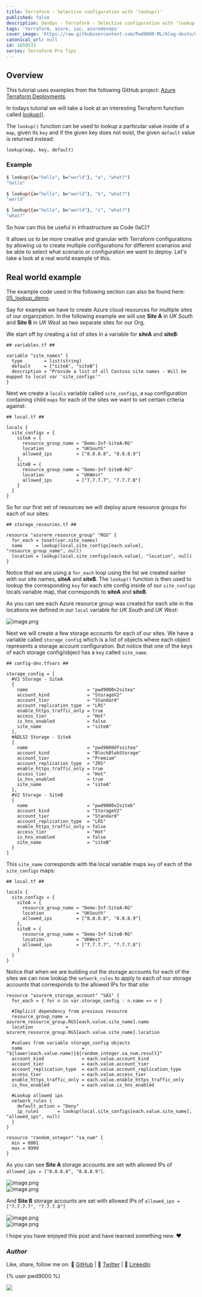 ```yaml
---
title: Terraform - Selective configuration with 'lookup()'
published: false
description: DevOps - Terraform - Selective configuration with 'lookup()'
tags: 'terraform, azure, iac, azuredevops'
cover_image: 'https://raw.githubusercontent.com/Pwd9000-ML/blog-devto/main/posts/2022-DevOps-Terraform-Lookup-Function/assets/main-tf-tips.png'
canonical_url: null
id: 1050533
series: Terraform Pro Tips
---
```


## Overview

This tutorial uses examples from the following GitHub project: [Azure Terraform Deployments](https://github.com/Pwd9000-ML/Azure-Terraform-Deployments).

In todays tutorial we will take a look at an interesting Terraform function called [lookup()](https://www.terraform.io/language/functions/lookup).

The `lookup()` function can be used to lookup a particular value inside of a `map`, given its `key` and if the given key does not exist, the given `default` value is returned instead:

```hcl
lookup(map, key, default)
```

### Example

```sh
$ lookup({a="hello", b="world"}, "a", "what?")
"hello"

$ lookup({a="hello", b="world"}, "b", "what?")
"world"

$ lookup({a="hello", b="world"}, "c", "what?")
"what?"
```

So how can this be useful in Infrastructure as Code (IaC)?

It allows us to be more creative and granular with Terraform configurations by allowing us to create multiple configurations for different scenarios and be able to select what scenario or configuration we want to deploy. Let's take a look at a real world example of this.

## Real world example

The example code used in the following section can also be found here: [05_lookup_demo](https://github.com/Pwd9000-ML/Azure-Terraform-Deployments/tree/master/05_lookup_demo).

Say for example we have to create Azure cloud resources for multiple sites of our organization. In the following example we will use **Site A** in _UK South_ and **Site B** in _UK West_ as two separate sites for our Org.

We start off by creating a list of sites in a variable for **siteA** and **siteB**:

```hcl
## variables.tf ##

variable "site_names" {
  type        = list(string)
  default     = ["siteA", "siteB"]
  description = "Provide a list of all Contoso site names - Will be mapped to local var 'site_configs'"
}
```

Next we create a `locals` variable called `site_configs`, a `map` configuration containing child `maps` for each of the sites we want to set certain criteria against:

```hcl
## local.tf ##

locals {
  site_configs = {
    siteA = {
      resource_group_name = "Demo-Inf-SiteA-RG"
      location            = "UKSouth"
      allowed_ips         = ["8.8.8.8", "8.8.8.9"]
    },
    siteB = {
      resource_group_name = "Demo-Inf-SiteB-RG"
      location            = "UKWest"
      allowed_ips         = ["7.7.7.7", "7.7.7.8"]
    }
  }
}
```

So for our first set of resources we will deploy azure resource groups for each of our sites:

```hcl
## storage_resources.tf ##

resource "azurerm_resource_group" "RGS" {
  for_each = toset(var.site_names)
  name     = lookup(local.site_configs[each.value], "resource_group_name", null)
  location = lookup(local.site_configs[each.value], "location", null)
}
```

Notice that we are using a `for_each` loop using the list we created earlier with our site names, **siteA** and **siteB**. The `lookup()` function is then used to lookup the corresponding `key` for each site config inside of our `site_configs` locals variable map, that corresponds to **siteA** and **siteB**.

As you can see each Azure resource group was created for each site in the locations we defined in our `local` variable for _UK South_ and _UK West_:

![image.png](https://raw.githubusercontent.com/Pwd9000-ML/blog-devto/main/posts/2022-DevOps-Terraform-Lookup-Function/assets/rgs.png)

Next we will create a few storage accounts for each of our sites. We have a variable called `storage_config` which is a list of objects where each object represents a storage account configuration. But notice that one of the keys of each storage config/object has a `key` called `site_name`.  

```hcl
## config-dev.tfvars ##

storage_config = [
  #V2 Storage - SiteA
  {
    name                      = "pwd9000v2sitea"
    account_kind              = "StorageV2"
    account_tier              = "Standard"
    account_replication_type  = "LRS"
    enable_https_traffic_only = true
    access_tier               = "Hot"
    is_hns_enabled            = false
    site_name                 = "siteA"
  },
  #ADLS2 Storage - SiteA
  {
    name                      = "pwd9000dfssitea"
    account_kind              = "BlockBlobStorage"
    account_tier              = "Premium"
    account_replication_type  = "ZRS"
    enable_https_traffic_only = true
    access_tier               = "Hot"
    is_hns_enabled            = true
    site_name                 = "siteA"
  },
  #V2 Storage - SiteB
  {
    name                      = "pwd9000v2siteb"
    account_kind              = "StorageV2"
    account_tier              = "Standard"
    account_replication_type  = "LRS"
    enable_https_traffic_only = false
    access_tier               = "Hot"
    is_hns_enabled            = false
    site_name                 = "siteB"
  }
]
```

This `site_name` corresponds with the local variable maps `key` of each of the `site_configs` maps:  

```hcl
## local.tf ##

locals {
  site_configs = {
    siteA = {
      resource_group_name = "Demo-Inf-SiteA-RG"
      location            = "UKSouth"
      allowed_ips         = ["8.8.8.8", "8.8.8.9"]
    },
    siteB = {
      resource_group_name = "Demo-Inf-SiteB-RG"
      location            = "UKWest"
      allowed_ips         = ["7.7.7.7", "7.7.7.8"]
    }
  }
}
```

Notice that when we are building out the storage accounts for each of the sites we can now lookup the `network_rules` to apply to each of our storage accounts that corresponds to the allowed IPs for that site:  

```hcl
resource "azurerm_storage_account" "SAS" {
  for_each = { for n in var.storage_config : n.name => n }

  #Implicit dependency from previous resource
  resource_group_name = azurerm_resource_group.RGS[each.value.site_name].name
  location            = azurerm_resource_group.RGS[each.value.site_name].location

  #values from variable storage_config objects
  name                      = "${lower(each.value.name)}${random_integer.sa_num.result}"
  account_kind              = each.value.account_kind
  account_tier              = each.value.account_tier
  account_replication_type  = each.value.account_replication_type
  access_tier               = each.value.access_tier
  enable_https_traffic_only = each.value.enable_https_traffic_only
  is_hns_enabled            = each.value.is_hns_enabled

  #Lookup allowed ips
  network_rules {
    default_action = "Deny"
    ip_rules       = lookup(local.site_configs[each.value.site_name], "allowed_ips", null)
  }
}

resource "random_integer" "sa_num" {
  min = 0001
  max = 9999
}
```

As you can see **Site A** storage accounts are set with allowed IPs of `allowed_ips = ["8.8.8.8", "8.8.8.9"]`.

![image.png](https://raw.githubusercontent.com/Pwd9000-ML/blog-devto/main/posts/2022-DevOps-Terraform-Lookup-Function/assets/sa_sitea.png)  
![image.png](https://raw.githubusercontent.com/Pwd9000-ML/blog-devto/main/posts/2022-DevOps-Terraform-Lookup-Function/assets/ip_sitea.png)  

And **Site B** storage accounts are set with allowed IPs of `allowed_ips = ["7.7.7.7", "7.7.7.8"]`

![image.png](https://raw.githubusercontent.com/Pwd9000-ML/blog-devto/main/posts/2022-DevOps-Terraform-Lookup-Function/assets/sa_siteb.png)  
![image.png](https://raw.githubusercontent.com/Pwd9000-ML/blog-devto/main/posts/2022-DevOps-Terraform-Lookup-Function/assets/ip_siteb.png)  

I hope you have enjoyed this post and have learned something new. :heart:

### _Author_

Like, share, follow me on: :octopus: [GitHub](https://github.com/Pwd9000-ML) | :penguin: [Twitter](https://twitter.com/pwd9000) | :space_invader: [LinkedIn](https://www.linkedin.com/in/marcel-l-61b0a96b/)

{% user pwd9000 %}

<a href="https://www.buymeacoffee.com/pwd9000"><img src="https://img.buymeacoffee.com/button-api/?text=Buy me a coffee&emoji=&slug=pwd9000&button_colour=FFDD00&font_colour=000000&font_family=Cookie&outline_colour=000000&coffee_colour=ffffff"></a>
